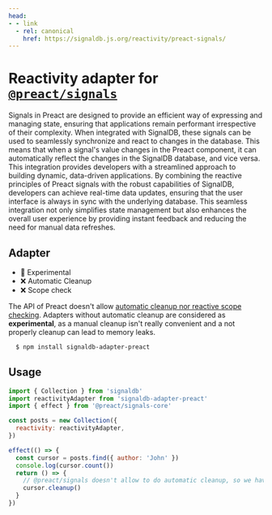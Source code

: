 ```yaml
---
head:
- - link
  - rel: canonical
    href: https://signaldb.js.org/reactivity/preact-signals/
---
```

# Reactivity adapter for [`@preact/signals`](https://preactjs.com/blog/introducing-signals/)

Signals in Preact are designed to provide an efficient way of expressing and managing state, ensuring that applications remain performant irrespective of their complexity. When integrated with SignalDB, these signals can be used to seamlessly synchronize and react to changes in the database. This means that when a signal's value changes in the Preact component, it can automatically reflect the changes in the SignalDB database, and vice versa. This integration provides developers with a streamlined approach to building dynamic, data-driven applications. By combining the reactive principles of Preact signals with the robust capabilities of SignalDB, developers can achieve real-time data updates, ensuring that the user interface is always in sync with the underlying database. This seamless integration not only simplifies state management but also enhances the overall user experience by providing instant feedback and reducing the need for manual data refreshes.

## Adapter

* 🚧 Experimental
* ❌ Automatic Cleanup 
* ❌ Scope check

The API of Preact doesn't allow [automatic cleanup nor reactive scope checking](/reactivity/#reactivity-libraries). Adapters without automatic cleanup are considered as **experimental**, as a manual cleanup isn't really convenient and a not properly cleanup can lead to memory leaks.

```bash
  $ npm install signaldb-adapter-preact
```

## Usage

```js
import { Collection } from 'signaldb'
import reactivityAdapter from 'signaldb-adapter-preact'
import { effect } from '@preact/signals-core'

const posts = new Collection({
  reactivity: reactivityAdapter,
})

effect(() => {
  const cursor = posts.find({ author: 'John' })
  console.log(cursor.count())
  return () => {
    // @preact/signals doesn't allow to do automatic cleanup, so we have to do it ourself
    cursor.cleanup()
  }
})
```
